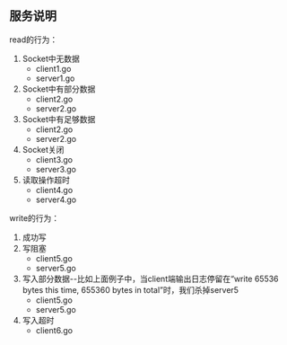## 服务说明
read的行为：

1. Socket中无数据
    * client1.go
    * server1.go
2. Socket中有部分数据
    * client2.go
    * server2.go
3. Socket中有足够数据
    * client2.go
    * server2.go
4. Socket关闭
    * client3.go
    * server3.go
5. 读取操作超时
    * client4.go
    * server4.go

write的行为：

1. 成功写
2. 写阻塞
    * client5.go
    * server5.go
3. 写入部分数据--比如上面例子中，当client端输出日志停留在“write 65536 bytes this time, 655360 bytes in total”时，我们杀掉server5
    * client5.go
    * server5.go
4. 写入超时
    * client6.go